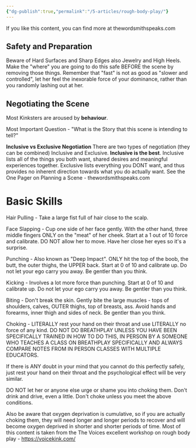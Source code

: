 ```yaml
---
{"dg-publish":true,"permalink":"/5-articles/rough-body-play/"}
---
```



If you like this content, you can find more at thewordsmithspeaks.com

## Safety and Preparation

Beware of Hard Surfaces and Sharp Edges also Jewelry and High Heels. Make the "where" you are going to do this safe BEFORE the scene by removing those things. Remember that "fast" is not as good as "slower and controlled", let her feel the inexorable force of your dominance, rather than you randomly lashing out at her.

## Negotiating the Scene

Most Kinksters are aroused by **behaviour**.

Most Important Question - "What is the Story that this scene is intending to tell?"

**Inclusive vs Exclusive Negotiation** There are two types of negotiation (they can be combined) Inclusive and Exclusive. **Inclusive is the best**. Inclusive lists all of the things you both want, shared desires and meaningful experiences together. Exclusive lists everything you DONT want, and thus provides no inherent direction towards what you do actually want. See the One Pager on Planning a Scene - thewordsmithspeaks.com

# Basic Skills

Hair Pulling - Take a large fist full of hair close to the scalp.

Face Slapping - Cup one side of her face gently. With the other hand, three middle fingers ONLY on the "meat" of her cheek. Start at a 1 out of 10 force and calibrate. DO NOT allow her to move. Have her close her eyes so it's a surprise.

Punching - Also known as "Deep Impact". ONLY hit the top of the boob, the butt, the outer thighs, the UPPER back.  Start at 0 of 10 and calibrate up. Do not let your ego carry you away.  Be gentler than you think.

Kicking - Involves a lot more force than punching. Start at 0 of 10 and calibrate up. Do not let your ego carry you away. Be gentler than you think.

Biting - Don't break the skin. Gently bite the large muscles - tops of shoulders, calves, OUTER thighs, top of breasts, ass. Avoid hands and forearms, inner thigh and sides of neck. Be gentler than you think.

Choking - LITERALLY rest your hand on their throat and use LITERALLY no force of any kind. DO NOT DO BREATHPLAY UNLESS YOU HAVE BEEN SPECIFICALLY TRAINED IN HOW TO DO THIS, IN PERSON BY A SOMEONE WHO TEACHES A CLASS ON BREATHPLAY SPECIFICALLY AND ALWAYS COMPARE NOTES FROM IN PERSON CLASSES WITH MULTIPLE EDUCATORS.

If there is ANY doubt in your mind that you cannot do this perfectly safely, just rest your hand on their throat and the psychological effect will be very similar.

DO NOT let her or anyone else urge or shame you into choking them. Don't drink and drive, even a little. Don't choke unless you meet the above conditions.

Also be aware that oxygen deprivation is cumulative, so if you are actually choking them, they will need longer and longer periods to recover and will become oxygen deprived in shorter and shorter periods of time. Most of this content is taken from the The Voices excellent workshop on rough body play - https://voicekink.com/


